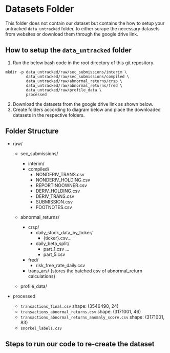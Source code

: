 # Datasets Folder 
This folder does not contain our dataset but contains the how to setup your untracked  `data_untracked` folder, to either scrape the necessary datasets from websites or download them through the google drive link. 

## How to setup the `data_untracked` folder
1. Run the below bash code in the root directory of this git repository.
```{bash}
mkdir -p data_untracked/raw/sec_submissions/interim \
         data_untracked/raw/sec_submissions/compiled \
         data_untracked/raw/abnormal_returns/crsp \
         data_untracked/raw/abnormal_returns/fred \
         data_untracked/raw/profile_data \
         processed
 ```
2. Download the datasets from the google drive link as shown below.
3. Create folders according to diagram below and place the downloaded datasets in the respective folders.

## Folder Structure
- raw/
    - sec_submissions/
        - interim/
        - compiled/
            - NONDERIV_TRANS.csv
            - NONDERIV_HOLDING.csv
            - REPORTINGOWNER.csv
            - DERIV_HOLDING.csv
            - DERIV_TRANS.csv
            - SUBMISSION.csv
            - FOOTNOTES.csv

    - abnormal_returns/
        - crsp/
            - daily_stock_data_by_ticker/
                - {ticker}.csv...
            - daily_beta_split/
                - part_1.csv
                ...
                - part_5.csv
        - fred/
            - risk_free_rate_daily.csv
        - trans_ars/
            {stores the batched csv of abnormal_return calculations}

    - profile_data/ 

- processed

    - `transactions_final.csv` shape: (3546490, 24) 
    - `transactions_abnormal_returns.csv` shape: (3171001, 46)
    - `transactions_abnormal_returns_anomaly_score.csv` shape: (3171001, 83)
    - `snorkel_labels.csv`

## Steps to run our code to re-create the dataset